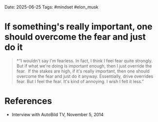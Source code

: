 Date: 2025-06-25
Tags: #mindset #elon_musk 
# If something's really important, one should overcome the fear and just do it

>*“I wouldn't say I'm fearless. In fact, I think I feel fear quite strongly. But if what we're doing is important enough, then I just override the fear.  If the stakes are high, if it's really important, then one should overcome the fear and just do it anyway. Essentially, drive overrides fear. But I feel the fear. It's kind of annoying. I wish I felt it less.”

# References
- Interview with AutoBild TV, November 5, 2014
 